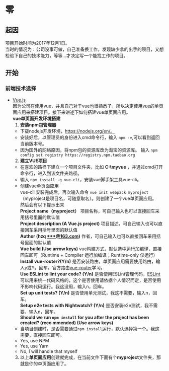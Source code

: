 # 零
## 起因
项目开始时间为2017年12月1日。<br>
当时的情况为：公司没事可做，自己准备换工作，发现缺少拿的出手的项目，又想检验下自己的技术能力，等等...才决定写一个能找工作的项目。
## 开始
### 前端技术选择
<!-- 1. CSS <br>
自己写代码一直使用[CSS](http://www.w3school.com.cn/css/index.asp)，现在想换一种方式，网上找了下，最后决定使用[Sass](https://www.sass.hk/)<br> -->
* [Vue.js](https://cn.vuejs.org/v2/guide/)<br>
因为公司在使用vue，并且自己对于vue也很熟悉了，所以决定使用vue的单页面应用来搭建项目。接下来讲述下如何搭建vue单页面应用。<br>
**vue单页面开发环境搭建**
    1. **安装npm包管理器**
    * 下载nodejs开发环境，https://nodejs.org/en/。
    * 安装好后，以管理员的身份进入cmd命令行，输入 `npm -v`,可以看到返回当前版本号。
    * 因为国外的网络原因，将npm包的资源库改为淘宝的资源库。
    输入 `npm config set registry https://registry.npm.taobao.org`
    2. **建立VUE项目**
    * 在喜欢的路径下建立一个项目文件夹，比如 **C:\myvue** ，并通过cmd打开命令行，进入到该文件夹路径。
    * 输入 `npm install -g vue-cli`，安装vue脚手架工具vue-cli。
    * 创建vue单页面应用<br>
    vue-cli 安装完成后，再次输入命令 `vue init webpack myproject`（myproject是项目名，可随意取名）。则创建了一个vue单页面应用。<br>
    然后会有以下提示出来<br>
        **Project name（myproject）** 项目名称，可自己输入也可以直接回车采用括号里面的默认值<br>
    **Project description (A Vue.js project)** 项目描述，可自己输入也可以直接回车采用括号里面的默认值<br>
    **Author (hzq <***@163.com>)** 作者，可自己输入也可以直接回车采用括号里面的默认值<br>
    **Vue build (Use arrow keys)**
    vue构建方式，默认选中运行加编译，直接回车即可（Runtime + Compiler 运行加编译；Runtime-only 仅运行）       
    **Install vue-router?(Y/n)** 是否安装路由，单页面应用需要使用路由，输入y或Y，回车。官方路由[vue-router](https://router.vuejs.org/zh-cn/)学习。<br>
    **Use ESLint to lint your code? (Y/n)** 是否使用ESLint管理代码，[ESLint](http://eslint.cn/)可以用来统一代码风格的，这个是否使用请依据个人情况而定，是否使用不影响代码运行。我这没用，输入n，回车。<br>
    **Set up unit tests? (Y/n)** 是否使用单元测试，我这不需要，输入n，回车。<br>
    **Setup e2e tests with Nightwatch? (Y/n)** 是否安装e2e测试，我不需要，输入n，回车。<br>
    **Should we run `npm install` for you after the project has been created? (reco
mmended) (Use arrow keys)** <br>
    * 当项目创建时，是否需要通过`npm install`运行，默认选择第一个。我这需要，直接回车即可。
    * Yes, use NPM
    * Yes, use Yarn
    * No, I will handle that myself
    3. 以上**单页面应用**创建就完成，在当前文件下面有个**myproject**文件夹，那就是你的单页面应用了。
    



